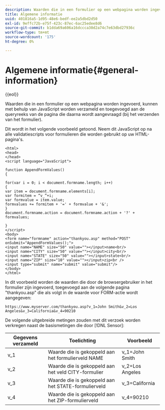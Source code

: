 ```yaml
---
description: Waarden die in een formulier op een webpagina worden ingevoerd, kunnen met behulp van JavaScript worden verzameld en toegevoegd aan de queryreeks van de pagina die daarna wordt aangevraagd (bij het verzenden van het formulier).
title: Algemene informatie
uuid: 401816a5-1d95-48e6-bedf-ee2a5dbd2d50
exl-id: 9effc72b-e75f-423c-87ec-6ac25edee8d6
source-git-commit: b1dda69a606a16dccca30d2a74c7e63dbd27936c
workflow-type: tm+mt
source-wordcount: '175'
ht-degree: 0%

---
```


# Algemene informatie{#general-information}

{{eol}}

Waarden die in een formulier op een webpagina worden ingevoerd, kunnen met behulp van JavaScript worden verzameld en toegevoegd aan de queryreeks van de pagina die daarna wordt aangevraagd (bij het verzenden van het formulier).

Dit wordt in het volgende voorbeeld getoond. Neem dit JavaScript op na alle validatiescripts voor formulieren die worden gebruikt op uw HTML-pagina&#39;s.

```
<html>
<head>
</head>
<script language="JavaScript">

function AppendFormValues()
{

for(var i = 0; i < document.formname.length; i++)
{
var item = document.formname.elements[i];
var formitem = “v_”+i;
var formvalue = item.value;
formvalues += formitem + '=' + formvalue + '&';
}
document.formname.action = document.formname.action + '?' + formvalues;

}
</script>
<body>
<form name="formname" action="thankyou.asp" method="POST" onSubmit="AppendFormValues();">
<input name="NAME" size="50" value=""></input>name<br/>
<input name="CITY" size="50" value=""></input>city<br/>
<input name="STATE" size="50" value=""></input>state<br/>
<input name="ZIP" size="10" value=""></input>zip<br />
<input type="submit" name="submit" value="submit"/>
</body>
</html>
```

In dit voorbeeld worden de waarden die door de browsergebruiker in het formulier zijn ingevoerd, toegevoegd aan de volgende pagina &quot;thankyou.asp&quot; die als volgt in de waarde voor FORM-actie wordt aangegeven:

```
https://www.myserver.com/thankyou.asp?v_1=John Smith&v_2=Los Angeles&v_3=California&v_4=90210
```

De volgende uitgebreide metingen zouden met dit verzoek worden verkregen naast de basismetingen die door [!DNL Sensor]:

| Gegevens verzameld | Toelichting | Voorbeeld |
|---|---|---|
| v_1 | Waarde die is gekoppeld aan het formulierveld NAME | v_1=John Smith |
| v_2 | Waarde die is gekoppeld aan het veld CITY-formulier | v_2=Los Angeles |
| v_3 | Waarde die is gekoppeld aan het STATE-formulierveld | v_3=California |
| v_4 | Waarde die is gekoppeld aan het ZIP-formulierveld | v_4=90210 |
